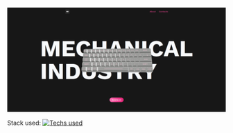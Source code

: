 ![Main page](public/main_page.png)

Stack used:
[![Techs used](https://skillicons.dev/icons?i=react,tailwind,vite,js)](https://skillicons.dev)